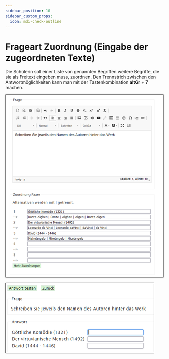 ```yaml
---
sidebar_position: 10
sidebar_custom_props:
  icon: mdi-check-outline
---
```


# Frageart Zuordnung (Eingabe der zugeordneten Texte)



Die Schülerin soll einer Liste von genannten Begriffen weitere Begriffe, die sie als Freitext eingeben muss, zuordnen. Den Trennstrich zwischen den Antwortmöglichkeiten kann man mit der Tastenkombination __altGr__ + __7__ machen.

![](./Beispiel_8_ZuordnungEingabedzugeordTexte.png)

![](./Beispiel_8_2_ZuordnungEingabezugeordTexte.png)
